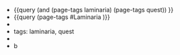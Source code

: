 - {{query (and (page-tags laminaria) (page-tags quest)) }}
- {{query (page-tags #Laminaria )}}
-
- tags: laminaria, quest
-
- b